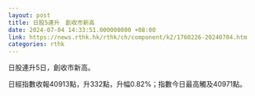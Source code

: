 ```yaml
---
layout: post
title: 日股5連升　創收市新高
date: 2024-07-04 14:33:51.000000000 +08:00
link: https://news.rthk.hk/rthk/ch/component/k2/1760226-20240704.htm
categories: rthk
---
```


日股連升5日，創收市新高。

日經指數收報40913點，升332點，升幅0.82%；指數今日最高觸及40971點。
